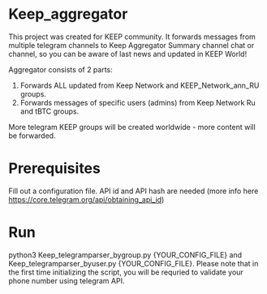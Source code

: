 # Keep_aggregator

This project was created for KEEP community. It forwards messages from multiple telegram channels to Keep Aggregator Summary channel chat or channel, so you can be aware of last news and updated in KEEP World!

Aggregator consists of 2 parts:
1. Forwards ALL updated from Keep Network and KEEP_Network_ann_RU groups.
2. Forwards messages of specific users (admins) from Keep Network Ru and tBTC groups.

More telegram KEEP groups will be created worldwide - more content will be forwarded. 


# Prerequisites

Fill out a configuration file. API id and API hash are needed (more info here https://core.telegram.org/api/obtaining_api_id)

# Run

python3 Keep_telegramparser_bygroup.py {YOUR_CONFIG_FILE} and Keep_telegramparser_byuser.py {YOUR_CONFIG_FILE}. 
Please note that in the first time initializing the script, you will be requried to validate your phone number using telegram API.
